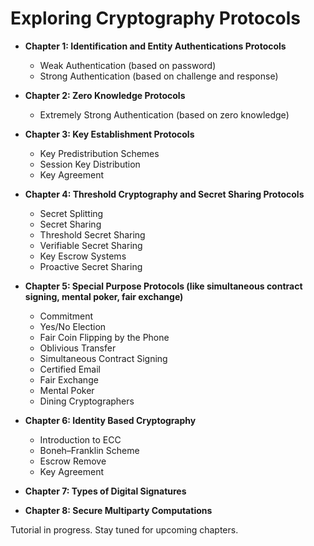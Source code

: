 # Exploring Cryptography Protocols

* **Chapter 1: Identification and Entity Authentications Protocols**
  * Weak Authentication (based on password)
  * Strong Authentication (based on challenge and response)

* **Chapter 2: Zero Knowledge Protocols**
  * Extremely Strong Authentication (based on zero knowledge)
    
* **Chapter 3: Key Establishment Protocols**
  * Key Predistribution Schemes
  * Session Key Distribution
  * Key Agreement

* **Chapter 4: Threshold Cryptography and Secret Sharing Protocols**
  * Secret Splitting
  * Secret Sharing
  * Threshold Secret Sharing
  * Verifiable Secret Sharing
  * Key Escrow Systems
  * Proactive Secret Sharing  
    
* **Chapter 5: Special Purpose Protocols (like simultaneous contract signing, mental poker, fair exchange)**
  * Commitment
  * Yes/No Election
  * Fair Coin Flipping by the Phone
  * Oblivious Transfer
  * Simultaneous Contract Signing
  * Certified Email
  * Fair Exchange
  * Mental Poker
  * Dining Cryptographers

* **Chapter 6: Identity Based Cryptography**
   * Introduction to ECC
   * Boneh–Franklin Scheme
   * Escrow Remove
   * Key Agreement

* **Chapter 7: Types of Digital Signatures**
* **Chapter 8: Secure Multiparty Computations**

Tutorial in progress. Stay tuned for upcoming chapters.

